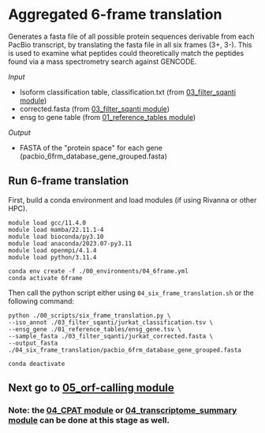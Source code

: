 # Aggregated 6-frame translation <br />
Generates a fasta file of all possible protein sequences derivable from each PacBio transcript, by translating the fasta file in all six frames (3+, 3-). This is used to examine what peptides could theoretically match the peptides found via a mass spectrometry search against GENCODE. <br />

_Input_
- Isoform classification table, classification.txt (from [03_filter_sqanti module](https://github.com/efwatts/LRP_Troubleshooting/tree/main/03_filter_sqanti))
- corrected.fasta (from [03_filter_sqanti module](https://github.com/efwatts/LRP_Troubleshooting/tree/main/03_filter_sqanti))
- ensg to gene table (from [01_reference_tables module](https://github.com/efwatts/LRP_Troubleshooting/tree/main/01_reference_tables))

_Output_
- FASTA of the "protein space" for each gene (pacbio_6frm_database_gene_grouped.fasta)

## Run 6-frame translation
First, build a conda environment and load modules (if using Rivanna or other HPC). <br />
```
module load gcc/11.4.0
module load mamba/22.11.1-4
module load bioconda/py3.10
module load anaconda/2023.07-py3.11
module load openmpi/4.1.4
module load python/3.11.4

conda env create -f ./00_environments/04_6frame.yml
conda activate 6frame
```
Then call the python script either using `04_six_frame_translation.sh` or the following command: <br />
```
python ./00_scripts/six_frame_translation.py \
--iso_annot ./03_filter_sqanti/jurkat_classification.tsv \
--ensg_gene ./01_reference_tables/ensg_gene.tsv \
--sample_fasta ./03_filter_sqanti/jurkat_corrected.fasta \
--output_fasta ./04_six_frame_translation/pacbio_6frm_database_gene_grouped.fasta

conda deactivate
```
## Next go to [05_orf-calling module](https://github.com/efwatts/LRP_Troubleshooting/tree/main/05_orf-calling)
### Note: the [04_CPAT module](https://github.com/efwatts/LRP_Troubleshooting/tree/main/04_CPAT) or [04_transcriptome_summary module](https://github.com/efwatts/LRP_Troubleshooting/tree/main/04_transcriptome_summary) can be done at this stage as well. 
